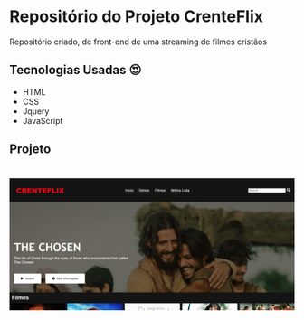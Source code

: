 # Repositório do Projeto CrenteFlix

Repositório criado, de front-end de uma streaming de filmes cristãos

## Tecnologias Usadas :heart_eyes:

- HTML
- CSS
- Jquery
- JavaScript

## Projeto

<h1 align="center">
    <img alt="CRENTEFLIZ" title="Projeto" src="https://github.com/ViniciusLima7/crenteflix/blob/master/img/github.png" />
</h1>
